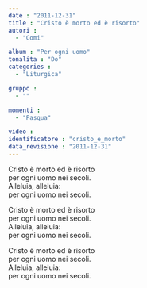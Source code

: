 ```yaml
---
date : "2011-12-31"
title : "Cristo è morto ed è risorto"
autori : 
  - "Comi"

album : "Per ogni uomo"
tonalita : "Do"
categories : 
  - "Liturgica"

gruppo : 
  - ""

momenti : 
  - "Pasqua"

video : 
identificatore : "cristo_e_morto"
data_revisione : "2011-12-31"
---
```

  
  
  
Cristo è morto ed è risorto  
per ogni uomo nei secoli.   
Alleluia, alleluia:   
per ogni uomo nei secoli.   
  
  
  
Cristo è morto ed è risorto  
per ogni uomo nei secoli.  
Alleluia, alleluia:   
per ogni uomo nei secoli.   
  
  
  
Cristo è morto ed è risorto  
per ogni uomo nei secoli.  
Alleluia, alleluia:   
per ogni uomo nei secoli.    
  
  
  
